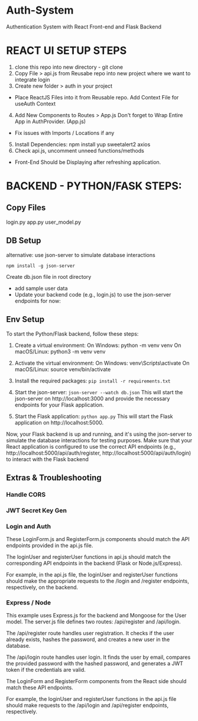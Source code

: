 # Auth-System
Authentication System with React Front-end and Flask Backend

# REACT UI SETUP STEPS
1. clone this repo into new directory - git clone 
2. Copy File > api.js from Reusabe repo into new project where we want to integrate login
3. Create new folder > auth in your project 
- Place ReactJS Files into it from Reusable repo.
Add Context File for useAuth Context
4. Add New Components to Routes > App.js
Don't forget to Wrap Entire App in AuthProvider. (App.js)
- Fix issues with Imports / Locations if any
5. Install Dependencies: npm install yup sweetalert2 axios 
6. Check api.js, uncomment unneed functions/methods
- Front-End Should be Displaying after refreshing application. 


# BACKEND - PYTHON/FASK STEPS: 
## Copy Files 
login.py 
app.py
user_model.py

## DB Setup
alternative: use json-server to simulate database interactions 

`npm install -g json-server` 

Create db.json file in root directory
- add sample user data
- Update your backend code (e.g., login.js) to use the json-server endpoints for now:


## Env Setup

To start the Python/Flask backend, follow these steps:

1. Create a virtual environment:
On Windows: python -m venv venv
On macOS/Linux: python3 -m venv venv

2. Activate the virtual environment:
On Windows: venv\Scripts\activate
On macOS/Linux: source venv/bin/activate

3. Install the required packages:
`pip install -r requirements.txt`

4. Start the json-server:
`json-server --watch db.json`
This will start the json-server on http://localhost:3000 and provide the necessary endpoints for your Flask application.

5. Start the Flask application:
`python app.py`
This will start the Flask application on http://localhost:5000.

Now, your Flask backend is up and running, and it's using the json-server to simulate the database interactions for testing purposes.
Make sure that your React application is configured to use the correct API endpoints (e.g., http://localhost:5000/api/auth/register, http://localhost:5000/api/auth/login) to interact with the Flask backend



## Extras & Troubleshooting
### Handle CORS 
### JWT Secret Key Gen

### Login and Auth

These LoginForm.js and RegisterForm.js components should match the API endpoints provided in the api.js file.

The loginUser and registerUser functions in api.js should match the corresponding API endpoints in the backend (Flask or Node.js/Express).

For example, in the api.js file, the loginUser and registerUser functions should make the appropriate requests to the /login and /register endpoints, respectively, on the backend.

### Express / Node

This example uses Express.js for the backend and Mongoose for the User model. The server.js file defines two routes: /api/register and /api/login.

The /api/register route handles user registration. It checks if the user already exists, hashes the password, and creates a new user in the database.

The /api/login route handles user login. It finds the user by email, compares the provided password with the hashed password, and generates a JWT token if the credentials are valid.

The LoginForm and RegisterForm components from the React side should match these API endpoints.

For example, the loginUser and registerUser functions in the api.js file should make requests to the /api/login and /api/register endpoints, respectively.
